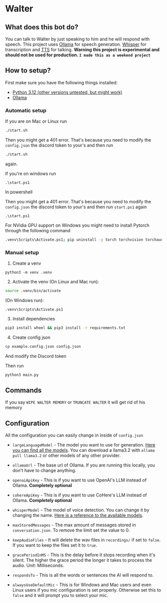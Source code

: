 # Walter

## What does this bot do?

You can talk to Walter by just speaking to him and he will respond with speech. This project uses [Ollama](https://ollama.com/) for speech generation. [Whisper](https://openai.com/index/whisper/) for transcription and [TTS](https://github.com/coqui-ai/TTS) for talking. **Warning this project is experimental and should not be used for production. `I made this as a weekend project`**

## How to setup?
First make sure you have the following things installed:

- [Python 3.12 (other versions untested, but might work)](https://www.python.org/)
- [Ollama](https://ollama.com/)

### Automatic setup

If you are on Mac or Linux run

```bash
./start.sh
```

Then you might get a 401 error. That's because you need to modify the `config.json` the discord token to your's and then run

```bash
./start.sh
```
again.

If you're on windows run

```pwsh
.\start.ps1
```
In powershell

Then you might get a 401 error. That's because you need to modify the `config.json` the discord token to your's and then run `start.ps1` again

```pwsh
.\start.ps1
```


For NVidia GPU support on Windows you might need to install Pytorch through the following command

```bash
.venv\Scripts\Activate.ps1; pip uninstall -y torch torchvision torchaudio; pip3 install torch torchvision torchaudio --index-url https://download.pytorch.org/whl/cu121 --no-cache
```

### Manual setup
1. Create a venv

```
python3 -m venv .venv
```

2. Activate the venv (On Linux and Mac run):
```bash
source .venv/bin/activate
```

(On Windows run):

```pwsh
.venv\Scripts\Activate.ps1
```

3. Install dependencies
```bash
pip3 install wheel && pip3 install -r requirements.txt
```

4. Create config json

```bash
cp example.config.json config.json
```
And modify the Discord token

Then run

```bash
python3 main.py
```

## Commands

If you say `WIPE WALTER MEMORY` or `TRUNCATE WALTER` it will get rid of his memory

## Configuration

All the configuration you can easily change in inside of `config.json`

* `largeLanguageModel` - The model you want to use for generation. [Here you can find all the models](https://ollama.com/library). You can download a llama3.2 with ```ollama pull llama3.2``` or other models of any other provider.

* `ollamaUrl` - The base url of Ollama. If you are running this locally, you don't have to change anything.

* `openaiApiKey` - This is if you want to use OpenAI's LLM instead of Ollama. **Completely optional**

* `cohereApiKey` - This is if you want to use CoHere's LLM instead of Ollama. **Completely optional**

* `whisperModel` - The model of voice detection. You can change it by changing the name. [Here is a reference to the available models](https://github.com/openai/whisper?tab=readme-ov-file#available-models-and-languages).

* `maxStoredMessages` - The max amount of messages stored in `conversation.json`. To remove the limit set the value to 0.

* `keepAudioFiles` - It will delete the wav files in `recordings/` if set to `false`. If you want to keep the files set it to `true`.

* `gracePeriodInMS` - This is the delay before it stops recording when it's silent. The higher the grace period the longer it takes to process the audio. Unit: Milliseconds.

* `respondsTo` - This is all the words or sentences the AI will respond to.

* `alwaysUseDefaultMic` - This is for Windows and Mac users and even Linux users if you mic configuration is set properly. Otherwise set this to `false` and it will prompt you to select your mic.